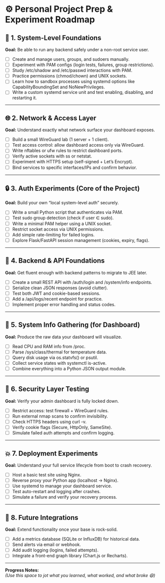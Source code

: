 # ⚙️ Personal Project Prep & Experiment Roadmap

## 🧩 1. System-Level Foundations
**Goal:** Be able to run any backend safely under a non-root service user.

- [ ] Create and manage users, groups, and sudoers manually.
- [ ] Experiment with PAM configs (login tests, failures, group restrictions).
- [ ] Study /etc/shadow and /etc/passwd interactions with PAM.
- [ ] Practice permissions (chmod/chown) and UNIX sockets.
- [ ] Learn how to sandbox processes using systemd options like CapabilityBoundingSet and NoNewPrivileges.
- [ ] Write a custom systemd service unit and test enabling, disabling, and restarting it.

---

## 🌐 2. Network & Access Layer
**Goal:** Understand exactly what network surface your dashboard exposes.

- [ ] Build a small WireGuard lab (1 server + 1 client).
- [ ] Test access control: allow dashboard access only via WireGuard.
- [ ] Write nftables or ufw rules to restrict dashboard ports.
- [ ] Verify active sockets with ss or netstat.
- [ ] Experiment with HTTPS setup (self-signed + Let’s Encrypt).
- [ ] Bind services to specific interfaces/IPs and confirm behavior.

---

## 🔒 3. Auth Experiments (Core of the Project)
**Goal:** Build your own “local system-level auth” securely.

- [ ] Write a small Python script that authenticates via PAM.
- [ ] Test sudo group detection (check if user ∈ sudo).
- [ ] Write a minimal PAM helper using a UNIX socket.
- [ ] Restrict socket access via UNIX permissions.
- [ ] Add simple rate-limiting for failed logins.
- [ ] Explore Flask/FastAPI session management (cookies, expiry, flags).

---

## 🧱 4. Backend & API Foundations
**Goal:** Get fluent enough with backend patterns to migrate to JEE later.

- [ ] Create a small REST API with /auth/login and /system/info endpoints.
- [ ] Serialize clean JSON responses (avoid clutter).
- [ ] Test both JWT and cookie-based sessions.
- [ ] Add a /api/logs/recent endpoint for practice.
- [ ] Implement proper error handling and status codes.

---

## 💾 5. System Info Gathering (for Dashboard)
**Goal:** Produce the raw data your dashboard will visualize.

- [ ] Read CPU and RAM info from /proc.
- [ ] Parse /sys/class/thermal for temperature data.
- [ ] Query disk usage via os.statvfs() or psutil.
- [ ] Collect service states with systemctl is-active.
- [ ] Combine everything into a Python JSON output module.

---

## 🧠 6. Security Layer Testing
**Goal:** Verify your admin dashboard is fully locked down.

- [ ] Restrict access: test firewall + WireGuard rules.
- [ ] Run external nmap scans to confirm invisibility.
- [ ] Check HTTPS headers using curl -v.
- [ ] Verify cookie flags (Secure, HttpOnly, SameSite).
- [ ] Simulate failed auth attempts and confirm logging.

---

## 💥 7. Deployment Experiments
**Goal:** Understand your full service lifecycle from boot to crash recovery.

- [ ] Host a basic test site using Nginx.
- [ ] Reverse proxy your Python app (localhost → Nginx).
- [ ] Use systemd to manage your dashboard service.
- [ ] Test auto-restart and logging after crashes.
- [ ] Simulate a failure and verify your recovery process.

---

## 🧩 8. Future Integrations
**Goal:** Extend functionality once your base is rock-solid.

- [ ] Add a metrics database (SQLite or InfluxDB) for historical data.
- [ ] Send alerts via email or webhook.
- [ ] Add audit logging (logins, failed attempts).
- [ ] Integrate a front-end graph library (Chart.js or Recharts).

---

**Progress Notes:**  
_(Use this space to jot what you learned, what worked, and what broke 😄)_
